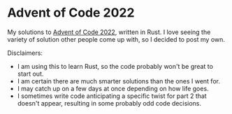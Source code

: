 # Advent of Code 2022

My solutions to [Advent of Code 2022](https://adventofcode.com/2022), written in Rust. I love seeing the variety of solution other people come up with, so I decided to post my own.

Disclaimers:

- I am using this to learn Rust, so the code probably won't be great to start out.
- I am certain there are much smarter solutions than the ones I went for.
- I may catch up on a few days at once depending on how life goes.
- I sometimes write code anticipating a specific twist for part 2 that doesn't appear, resulting in some probably odd code decisions.
